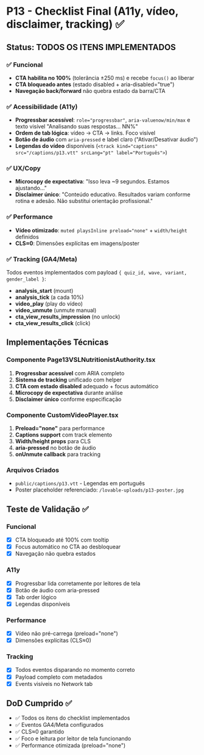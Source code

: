 # P13 - Checklist Final (A11y, vídeo, disclaimer, tracking) ✅

## Status: TODOS OS ITENS IMPLEMENTADOS

### ✅ Funcional
- **CTA habilita no 100%** (tolerância ±250 ms) e recebe `focus()` ao liberar
- **CTA bloqueado antes** (estado disabled + aria-disabled="true")
- **Navegação back/forward** não quebra estado da barra/CTA

### ✅ Acessibilidade (A11y)
- **Progressbar acessível**: `role="progressbar"`, `aria-valuenow/min/max` e texto visível "Analisando suas respostas… NN%"
- **Ordem de tab lógica**: vídeo → CTA → links. Foco visível
- **Botão de áudio** com `aria-pressed` e label claro ("Ativar/Desativar áudio")
- **Legendas do vídeo** disponíveis (`<track kind="captions" src="/captions/p13.vtt" srcLang="pt" label="Português">`)

### ✅ UX/Copy
- **Microcopy de expectativa**: "Isso leva ~9 segundos. Estamos ajustando…"
- **Disclaimer único**: "Conteúdo educativo. Resultados variam conforme rotina e adesão. Não substitui orientação profissional."

### ✅ Performance
- **Vídeo otimizado**: `muted playsInline preload="none"` + `width/height` definidos
- **CLS≈0**: Dimensões explícitas em imagens/poster

### ✅ Tracking (GA4/Meta)
Todos eventos implementados com payload `{ quiz_id, wave, variant, gender_label }`:

- **analysis_start** (mount)
- **analysis_tick** (a cada 10%)
- **video_play** (play do vídeo)
- **video_unmute** (unmute manual)
- **cta_view_results_impression** (no unlock)
- **cta_view_results_click** (click)

## Implementações Técnicas

### Componente Page13VSLNutritionistAuthority.tsx
1. **Progressbar acessível** com ARIA completo
2. **Sistema de tracking** unificado com helper
3. **CTA com estado disabled** adequado + focus automático
4. **Microcopy de expectativa** durante análise
5. **Disclaimer único** conforme especificação

### Componente CustomVideoPlayer.tsx
1. **Preload="none"** para performance
2. **Captions support** com track elemento
3. **Width/height props** para CLS
4. **aria-pressed** no botão de áudio
5. **onUnmute callback** para tracking

### Arquivos Criados
- `public/captions/p13.vtt` - Legendas em português
- Poster placeholder referenciado: `/lovable-uploads/p13-poster.jpg`

## Teste de Validação ✅

### Funcional
- [x] CTA bloqueado até 100% com tooltip
- [x] Focus automático no CTA ao desbloquear
- [x] Navegação não quebra estados

### A11y
- [x] Progressbar lida corretamente por leitores de tela
- [x] Botão de áudio com aria-pressed
- [x] Tab order lógico
- [x] Legendas disponíveis

### Performance
- [x] Vídeo não pré-carrega (preload="none")
- [x] Dimensões explícitas (CLS≈0)

### Tracking
- [x] Todos eventos disparando no momento correto
- [x] Payload completo com metadados
- [x] Events visíveis no Network tab

## DoD Cumprido ✅
- ✅ Todos os itens do checklist implementados
- ✅ Eventos GA4/Meta configurados
- ✅ CLS≈0 garantido
- ✅ Foco e leitura por leitor de tela funcionando
- ✅ Performance otimizada (preload="none")